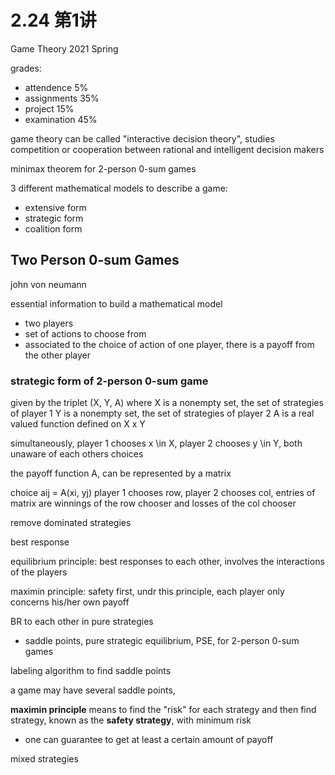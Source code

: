 # 2.24 第1讲

Game Theory 2021 Spring

grades: 
- attendence 5%
- assignments 35%
- project 15%
- examination 45%

game theory can be called "interactive decision theory", studies competition or cooperation between rational and intelligent decision makers

minimax theorem for 2-person 0-sum games

3 different mathematical models to describe a game:
- extensive form
- strategic form 
- coalition form

## Two Person 0-sum Games
john von neumann

essential information to build a mathematical model
- two players
- set of actions to choose from
- associated to the choice of action of one player, there is a payoff from the other player

### strategic form of 2-person 0-sum game
given by the triplet (X, Y, A) where
X is a nonempty set, the set of strategies of player 1
Y is a nonempty set, the set of strategies of player 2
A is a real valued function defined on X x Y

simultaneously, player 1 chooses x \in X, player 2 chooses y \in Y, both unaware of each others choices

the payoff function A, can be represented by a matrix

choice aij = A(xi, yj)
player 1 chooses row, player 2 chooses col, entries of matrix are winnings of the row chooser and losses of the col chooser

remove dominated strategies

best response

equilibrium principle: best responses to each other, involves the interactions of the players

maximin principle: safety first, undr this principle, each player only concerns his/her own payoff

BR to each other in pure strategies
- saddle points, pure strategic equilibrium, PSE, for 2-person 0-sum games

labeling algorithm to find saddle points

a game may have several saddle points,

**maximin principle** means to find the "risk" for each strategy and then find strategy, known as the **safety strategy**, with minimum risk
- one can guarantee to get at least a certain amount of payoff


mixed strategies